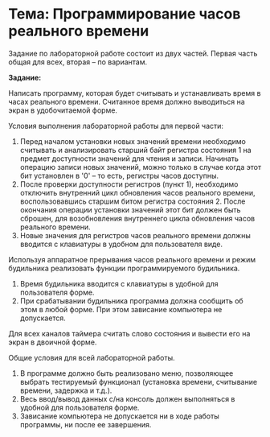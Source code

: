 # Тема: Программирование часов реального времени

Задание по лабораторной работе состоит из двух частей. Первая часть общая для
всех, вторая – по вариантам.

**Задание:**

Написать программу, которая будет считывать и устанавливать время в часах
реального времени. Считанное время должно выводиться на экран в удобочитаемой
форме.

Условия выполнения лабораторной работы для первой части:
1. Перед началом установки новых значений времени необходимо считывать и
   анализировать старший байт регистра состояния 1 на предмет доступности
   значений для чтения и записи. Начинать операцию записи новых значений,
   можно только в случае когда этот бит установлен в '0' – то есть, регистры
   часов доступны.
2. После проверки доступности регистров (пункт 1), необходимо отключить
   внутренний цикл обновления часов реального времени, воспользовавшись старшим
   битом регистра состояния 2. После окончания операции установки значений этот
   бит должен быть сброшен, для возобновления внутреннего цикла обновления
   часов реального времени.
3. Новые значения для регистров часов реального времени должны вводится с
   клавиатуры в удобном для пользователя виде.

Используя аппаратное прерывания часов реального времени и режим будильника
реализовать функции программируемого будильника.
1. Время будильника вводится с клавиатуры в удобной для пользователя форме.
2. При срабатывании будильника программа должна сообщить об этом в любой форме.
   При этом зависание компьютера не допускается.

Для всех каналов таймера считать слово состояния и вывести его на экран в
двоичной форме. 

Общие условия для всей лабораторной работы.
1. В программе должно быть реализовано меню, позволяющее выбрать тестируемый
   функционал (установка времени, считывание времени, задержка и т.д.).
2. Весь ввод/вывод данных с/на консоль должен выполняться в удобной для
   пользователя форме.
3. Зависание компьютера не допускается ни в ходе работы программы, ни после
   ее завершения.
